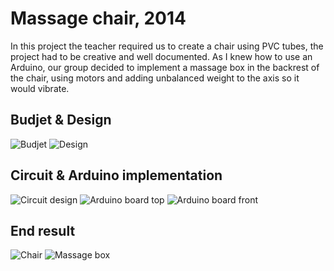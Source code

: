 # Massage chair, 2014
In this project the teacher required us to create a chair using PVC tubes, the project had to be creative and well documented.
As I knew how to use an Arduino, our group decided to implement a massage box in the backrest of the chair,
using motors and adding unbalanced weight to the axis so it would vibrate.


## Budjet & Design
![Budjet](https://github.com/Shilvan/massage-chair/blob/master/resources/budjet.png)
![Design](https://github.com/Shilvan/massage-chair/blob/master/resources/design.png)

## Circuit & Arduino implementation
![Circuit design](https://github.com/Shilvan/massage-chair/blob/master/resources/circuit.jpeg)
![Arduino board top](https://github.com/Shilvan/massage-chair/blob/master/resources/board-top.jpeg)
![Arduino board front](https://github.com/Shilvan/massage-chair/blob/master/resources/chair-front.jpeg)

## End result
![Chair](https://github.com/Shilvan/massage-chair/blob/master/resources/chair-side.jpeg)
![Massage box](https://github.com/Shilvan/massage-chair/blob/master/resources/chair-front.jpeg)
